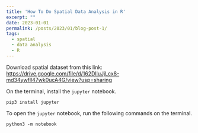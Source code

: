 ```yaml
---
title: 'How To Do Spatial Data Analysis in R'
excerpt: "" 
date: 2023-01-01
permalink: /posts/2023/01/blog-post-1/
tags:
  - spatial
  - data analysis
  - R
---
```


Download spatial dataset from this link: <a href="https://drive.google.com/file/d/162DlIuJjLcx8-md34ywfll47wk0ucA4G/view?usp=sharing" rel="noopener" target="_blank" >https://drive.google.com/file/d/162DlIuJjLcx8-md34ywfll47wk0ucA4G/view?usp=sharing</a>

On the terminal, install the `jupyter` notebook.
```{bash}
pip3 install jupyter
```
To open the `jupyter` notebook, run the following commands on the terminal.
```{bash}
python3 -m notebook
```
